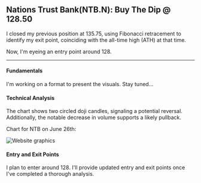 ## Nations Trust Bank(NTB.N): Buy The Dip @ 128.50

I closed my previous position at 135.75, using Fibonacci retracement to identify my exit point, coinciding with the all-time high (ATH) at that time.

Now, I'm eyeing an entry point around 128.

---

#### Fundamentals

I'm working on a format to present the visuals. Stay tuned...

#### Technical Analysis

The chart shows two circled doji candles, signaling a potential reversal. Additionally, the notable decrease in volume supports a likely pullback.

Chart for NTB on June 26th:

![Website graphics](https://github.com/stockpickslk/stockpickslk.github.io/assets/173802017/476e58d6-f93d-4dac-a234-2353d177aec2)


#### Entry and Exit Points

I plan to enter around 128. I'll provide updated entry and exit points once I've completed a thorough analysis.

